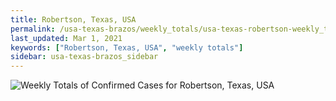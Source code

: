 ```yaml
---
title: Robertson, Texas, USA
permalink: /usa-texas-brazos/weekly_totals/usa-texas-robertson-weekly_totals.html
last_updated: Mar 1, 2021
keywords: ["Robertson, Texas, USA", "weekly totals"]
sidebar: usa-texas-brazos_sidebar
---
```


![Weekly Totals of Confirmed Cases for Robertson, Texas, USA](/covid_tracker/images/graphs/usa-texas-robertson-weekly_totals_graph.png)
